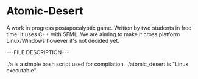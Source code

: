 # Atomic-Desert

A work in progress postapocalyptic game. Written by two students in free time. It uses C++ with SFML.
We are aiming to make it cross platform Linux/Windows however it's not decided yet.

---FILE DESCRIPTION---

./a is a simple bash script used for compilation.
./atomic_desert is "Linux executable". 
